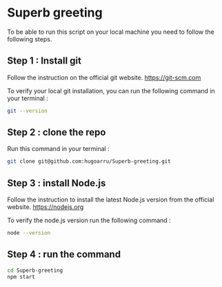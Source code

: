 # Superb greeting

To be able to run this script on your local machine you need to follow the following steps.

## Step 1 : Install git

Follow the instruction on the official git website.
https://git-scm.com

To verify your local git installation, you can run the following command in your terminal :

```Bash
git --version
```

## Step 2 : clone the repo

Run this command in your terminal :

```Bash
git clone git@github.com:hugoarru/Superb-greeting.git
```

## Step 3 : install Node.js

Follow the instruction to install the latest Node.js version from the official website.
https://nodejs.org

To verify the node.js version run the following command :

```Bash
node --version
```

## Step 4 : run the command

```Bash
cd Superb-greeting
npm start
```
